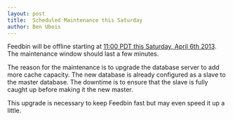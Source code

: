 ```yaml
---
layout: post
title:  Scheduled Maintenance this Saturday
author: Ben Ubois
---
```


Feedbin will be offline starting at [11:00 PDT this Saturday, April 6th 2013](http://www.timeanddate.com/worldclock/fixedtime.html?msg=3&iso=20130406T11&p1=224&am=5). The maintenance window should last a few minutes.

The reason for the maintenance is to upgrade the database server to add more cache capacity. The new database is already configured as a slave to the master database. The downtime is to ensure that the slave is fully caught up before making it the new master.

This upgrade is necessary to keep Feedbin fast but may even speed it up a little.